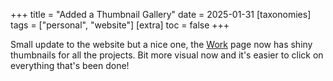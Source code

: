 +++
title = "Added a Thumbnail Gallery"
date = 2025-01-31
[taxonomies]
  tags = ["personal", "website"]
[extra]
  toc = false
+++

Small update to the website but a nice one, the [Work](@/work/_index.md) page now has shiny thumbnails for all the projects. Bit more visual now and it's easier to click on everything that's been done!
<!-- more -->
